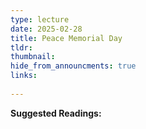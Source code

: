 ```yaml
---
type: lecture
date: 2025-02-28
title: Peace Memorial Day
tldr: 
thumbnail: 
hide_from_announcments: true
links: 
      
---
```

**Suggested Readings:**

